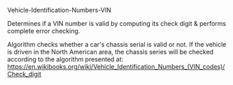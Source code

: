 Vehicle-Identification-Numbers-VIN

Determines if a VIN number is valid by computing its check digit & performs complete error checking.

Algorithm checks whether a car's chassis serial is valid or not.
If the vehicle is driven in the North American area, the chassis series will be checked according to the algorithm presented at:
https://en.wikibooks.org/wiki/Vehicle_Identification_Numbers_(VIN_codes)/Check_digit
